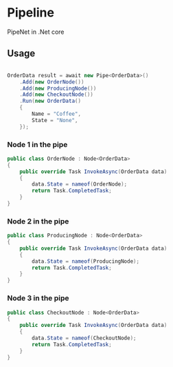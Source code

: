# Pipeline
PipeNet in .Net core

## Usage

```c#

OrderData result = await new Pipe<OrderData>()
    .Add(new OrderNode())
    .Add(new ProducingNode())
    .Add(new CheckoutNode())
    .Run(new OrderData()
    {
        Name = "Coffee",
        State = "None",
    });


```

### Node 1 in the pipe
```c#
public class OrderNode : Node<OrderData>
{
    public override Task InvokeAsync(OrderData data)
    {
        data.State = nameof(OrderNode);
        return Task.CompletedTask;
    }
}
```

### Node 2 in the pipe
```c#
public class ProducingNode : Node<OrderData>
{
    public override Task InvokeAsync(OrderData data)
    {
        data.State = nameof(ProducingNode);
        return Task.CompletedTask;
    }
}
```

### Node 3 in the pipe
```c#
public class CheckoutNode : Node<OrderData>
{
    public override Task InvokeAsync(OrderData data)
    {
        data.State = nameof(CheckoutNode);
        return Task.CompletedTask;
    }
}
```
